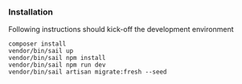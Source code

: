 ### Installation

Following instructions should kick-off the development environment
```
composer install
vendor/bin/sail up
vendor/bin/sail npm install
vendor/bin/sail npm run dev
vendor/bin/sail artisan migrate:fresh --seed
```
